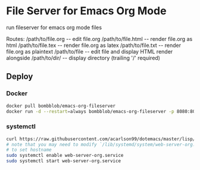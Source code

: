 # File Server for Emacs Org Mode

run fileserver for emacs org mode files

Routes:
/path/to/file.org -- edit file.org
/path/to/file.html -- render file.org as html
/path/to/file.tex -- render file.org as latex
/path/to/file.txt -- render file.org as plaintext
/path/to/file -- edit file and display HTML render alongside
/path/to/dir/ -- display directory (trailing '/' required)

## Deploy

### Docker

```sh
docker pull bombblob/emacs-org-fileserver
docker run -d --restart=always bombblob/emacs-org-fileserver -p 8080:8080
```

### systemctl

```sh
curl https://raw.githubusercontent.com/acarlson99/dotemacs/master/lisp/web-server-org/web-server-org-setup.sh | sudo bash
# note that you may need to modify `/lib/systemd/system/web-server-org.service'
# to set hostname
sudo systemctl enable web-server-org.service
sudo systemctl start web-server-org.service
```
